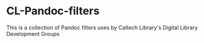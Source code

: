 # CL-Pandoc-filters
This is a collection of Pandoc filters uses by Caltech Library's Digital Library Development Groups 
